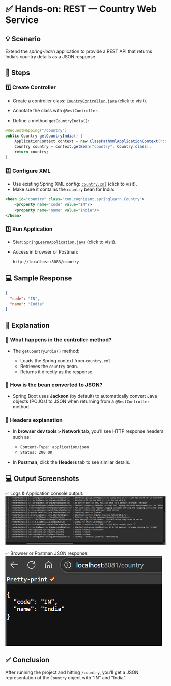 # ✅ Hands-on: REST — Country Web Service

## 💡 Scenario

Extend the *spring-learn* application to provide a REST API that returns India’s country details as a JSON response.

## 🧩 Steps

### 1️⃣ Create Controller

* Create a controller class: [`CountryController.java`](./Code/spring-learn/src/main/java/com/cognizant/springlearn/controller/CountryController.java) (click to visit).

* Annotate the class with `@RestController`.

* Define a method `getCountryIndia()`:

```java
@RequestMapping("/country")
public Country getCountryIndia() {
    ApplicationContext context = new ClassPathXmlApplicationContext("country.xml");
    Country country = context.getBean("country", Country.class);
    return country;
}
```

### 2️⃣ Configure XML

* Use existing Spring XML config: [`country.xml`](./Code/spring-learn/src/main/resources/country.xml) (click to visit).
* Make sure it contains the `country` bean for India:

```xml
<bean id="country" class="com.cognizant.springlearn.Country">
    <property name="code" value="IN"/>
    <property name="name" value="India"/>
</bean>
```

### 3️⃣ Run Application

* Start [`SpringLearnApplication.java`](./Code/spring-learn/src/main/java/com/cognizant/springlearn/SpringLearnApplication.java) (click to visit).
* Access in browser or Postman:

  ```
  http://localhost:8083/country
  ```

## 💻 Sample Response

```json
{
  "code": "IN",
  "name": "India"
}
```

## 📄 Explanation

### 💬 What happens in the controller method?

* The `getCountryIndia()` method:

  * Loads the Spring context from `country.xml`.
  * Retrieves the `country` bean.
  * Returns it directly as the response.

### 💬 How is the bean converted to JSON?

* Spring Boot uses **Jackson** (by default) to automatically convert Java objects (POJOs) to JSON when returning from a `@RestController` method.

### 💬 Headers explanation

* In **browser dev tools > Network tab**, you’ll see HTTP response headers such as:

  * `Content-Type: application/json`
  * `Status: 200 OK`

* In **Postman**, click the **Headers** tab to see similar details.

## 💻 Output Screenshots

✅ Logs & Application console output:
![Logs](./Output/Logs.png)

✅ Browser or Postman JSON response:
![Response](./Output/Output.png)

## ✅ Conclusion

After running the project and hitting `/country`, you'll get a JSON representation of the `Country` object with "IN" and "India".
